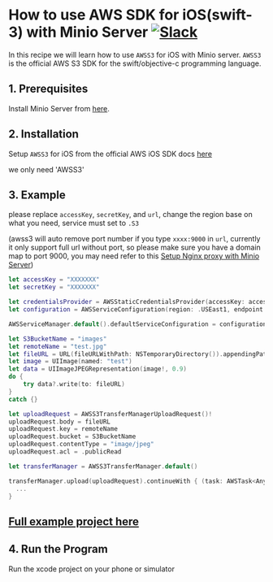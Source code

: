 # How to use AWS SDK for iOS(swift-3) with Minio Server [![Slack](https://slack.minio.io/slack?type=svg)](https://slack.minio.io)

In this recipe we will learn how to use `AWSS3` for iOS with Minio server. `AWSS3` is the official AWS S3 SDK for the swift/objective-c programming language.

## 1. Prerequisites

Install Minio Server from [here](http://docs.minio.io/docs/minio).

## 2. Installation

Setup `AWSS3` for iOS from the official AWS iOS SDK docs [here](http://docs.aws.amazon.com/mobile/sdkforios/developerguide/setup-aws-sdk-for-ios.html)

we only need 'AWSS3'

## 3. Example

please replace `accessKey`, `secretKey`, and `url`, change the region base on what you need, service must set to `.S3`

(awss3 will auto remove port number if you type `xxxx:9000` in `url`, currently it only support full url without port, so please make sure you have a domain map to port 9000, you may need refer to this [Setup Nginx proxy with Minio Server](./docs/setup-nginx-proxy-with-minio.md))

``` swift
let accessKey = "XXXXXXX"
let secretKey = "XXXXXXX"

let credentialsProvider = AWSStaticCredentialsProvider(accessKey: accessKey, secretKey: secretKey)
let configuration = AWSServiceConfiguration(region: .USEast1, endpoint: AWSEndpoint(region: .USEast1, service: .S3, url: URL(string:"XXXXXX")),credentialsProvider: credentialsProvider)

AWSServiceManager.default().defaultServiceConfiguration = configuration

let S3BucketName = "images"
let remoteName = "test.jpg"
let fileURL = URL(fileURLWithPath: NSTemporaryDirectory()).appendingPathComponent(remoteName)
let image = UIImage(named: "test")
let data = UIImageJPEGRepresentation(image!, 0.9)
do {
    try data?.write(to: fileURL)
}
catch {}

let uploadRequest = AWSS3TransferManagerUploadRequest()!
uploadRequest.body = fileURL
uploadRequest.key = remoteName
uploadRequest.bucket = S3BucketName
uploadRequest.contentType = "image/jpeg"
uploadRequest.acl = .publicRead

let transferManager = AWSS3TransferManager.default()

transferManager.upload(uploadRequest).continueWith { (task: AWSTask<AnyObject>) -> Any? in
  ...
}
```

## [Full example project here](https://github.com/atom2ueki/minio-ios-example)

## 4. Run the Program

Run the xcode project on your phone or simulator
